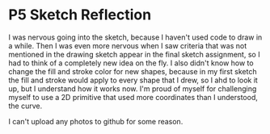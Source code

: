 # P5 Sketch Reflection

I was nervous going into the sketch, because I haven't used code to draw in a while. Then I was even more nervous when I saw criteria that was not mentioned in the drawing sketch appear in the final sketch assignment, so I had to think of a completely new idea on the fly. I also didn't know how to change the fill and stroke color for new shapes, because in my first sketch the fill and stroke would apply to every shape that I drew, so I ahd to look it up, but I understand how it works now. I'm proud of myself for challenging myself to use a 2D primitive that used more coordinates than I understood, the curve.  

I can't upload any photos to github for some reason.
